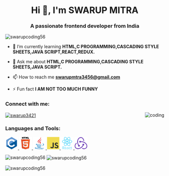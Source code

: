 <h1 align="center">Hi 👋, I'm SWARUP MITRA</h1>
<h3 align="center">A passionate frontend developer from India</h3>

<p align="left"> <img src="https://komarev.com/ghpvc/?username=swarupcoding56&label=Profile%20views&color=0e75b6&style=flat" alt="swarupcoding56" /> </p>

- 🌱 I’m currently learning **HTML,C PROGRAMMING,CASCADING STYLE SHEETS,JAVA SCRIPT,REACT,REDUX.**

- 💬 Ask me about **HTML,C PROGRAMMING,CASCADING STYLE SHEETS,JAVA SCRIPT.**

- 📫 How to reach me **swarupmtra3456@gmail.com**

- ⚡ Fun fact **I AM NOT TOO MUCH FUNNY**

<h3 align="left">Connect with me:</h3>
<img align="right" alt="coding" src="![image](https://github.com/swarupcoding56/swarupcoding56/assets/150075661/11afd88c-b3a0-4916-b76a-c58c56a1443a)"
">
<p align="left">
<a href="https://instagram.com/swarup3421" target="blank"><img align="center" src="https://raw.githubusercontent.com/rahuldkjain/github-profile-readme-generator/master/src/images/icons/Social/instagram.svg" alt="swarup3421" height="30" width="40" /></a>
</p>

<h3 align="left">Languages and Tools:</h3>
<p align="left"> <a href="https://www.cprogramming.com/" target="_blank" rel="noreferrer"> <img src="https://raw.githubusercontent.com/devicons/devicon/master/icons/c/c-original.svg" alt="c" width="40" height="40"/> </a> <a href="https://www.w3.org/html/" target="_blank" rel="noreferrer"> <img src="https://raw.githubusercontent.com/devicons/devicon/master/icons/html5/html5-original-wordmark.svg" alt="html5" width="40" height="40"/> </a> <a href="https://www.java.com" target="_blank" rel="noreferrer"> <img src="https://raw.githubusercontent.com/devicons/devicon/master/icons/java/java-original.svg" alt="java" width="40" height="40"/> </a> <a href="https://developer.mozilla.org/en-US/docs/Web/JavaScript" target="_blank" rel="noreferrer"> <img src="https://raw.githubusercontent.com/devicons/devicon/master/icons/javascript/javascript-original.svg" alt="javascript" width="40" height="40"/> </a> <a href="https://reactjs.org/" target="_blank" rel="noreferrer"> <img src="https://raw.githubusercontent.com/devicons/devicon/master/icons/react/react-original-wordmark.svg" alt="react" width="40" height="40"/> </a> <a href="https://redux.js.org" target="_blank" rel="noreferrer"> <img src="https://raw.githubusercontent.com/devicons/devicon/master/icons/redux/redux-original.svg" alt="redux" width="40" height="40"/> </a> </p>

<p><img align="left" src="https://github-readme-stats.vercel.app/api/top-langs?username=swarupcoding56&show_icons=true&locale=en&layout=compact" alt="swarupcoding56" /></p>

<p>&nbsp;<img align="center" src="https://github-readme-stats.vercel.app/api?username=swarupcoding56&show_icons=true&locale=en" alt="swarupcoding56" /></p>

<p><img align="center" src="https://github-readme-streak-stats.herokuapp.com/?user=swarupcoding56&" alt="swarupcoding56" /></p>
